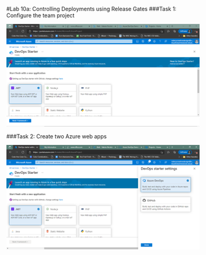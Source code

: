 #Lab 10a: Controlling Deployments using Release Gates
###Task 1: Configure the team project

![1001](imagesEvidencia10/1001.PNG)

###Task 2: Create two Azure web apps

![1002](imagesEvidencia10/1002.PNG)
